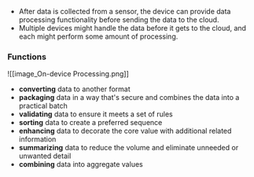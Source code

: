 - After data is collected from a sensor, the device can provide data processing functionality before sending the data to the cloud.
- Multiple devices might handle the data before it gets to the cloud, and each might perform some amount of processing.
### Functions
![[image_On-device Processing.png]]
- **converting** data to another format
- **packaging** data in a way that's secure and combines the data into a practical batch
- **validating** data to ensure it meets a set of rules
- **sorting** data to create a preferred sequence
- **enhancing** data to decorate the core value with additional related information
- **summarizing** data to reduce the volume and eliminate unneeded or unwanted detail
- **combining** data into aggregate values